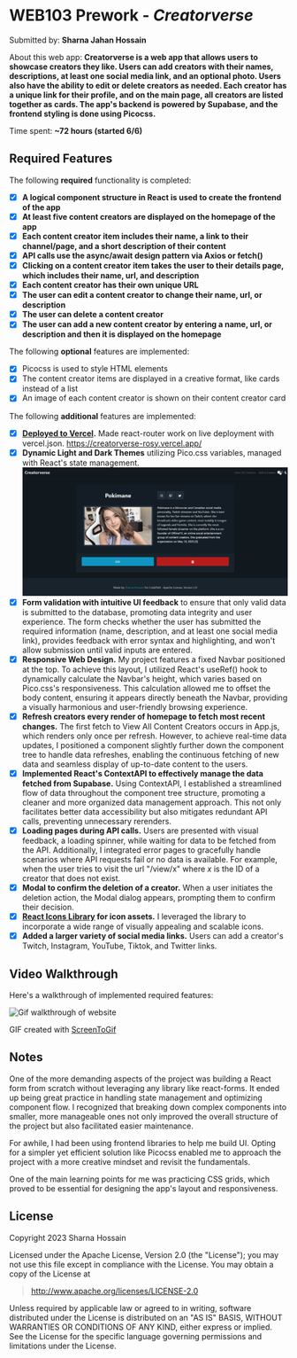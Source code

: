 # WEB103 Prework - *Creatorverse*

Submitted by: **Sharna Jahan Hossain**

About this web app: **Creatorverse is a web app that allows users to showcase creators they like.  Users can add creators with their names, descriptions, at least one social media link, and an optional photo. Users also have the ability to edit or delete creators as needed. Each creator has a unique link for their profile, and on the main page, all creators are listed together as cards. The app's backend is powered by Supabase, and the frontend styling is done using Picocss.**

Time spent: **~72 hours (started 6/6)**

## Required Features

The following **required** functionality is completed:

<!-- 👉🏿👉🏿👉🏿 Make sure to check off completed functionality below -->
- [x] **A logical component structure in React is used to create the frontend of the app**
- [x] **At least five content creators are displayed on the homepage of the app**
- [x] **Each content creator item includes their name, a link to their channel/page, and a short description of their content**
- [x] **API calls use the async/await design pattern via Axios or fetch()**
- [x] **Clicking on a content creator item takes the user to their details page, which includes their name, url, and description**
- [x] **Each content creator has their own unique URL**
- [x] **The user can edit a content creator to change their name, url, or description**
- [x] **The user can delete a content creator**
- [x] **The user can add a new content creator by entering a name, url, or description and then it is displayed on the homepage**

The following **optional** features are implemented:

- [x] Picocss is used to style HTML elements
- [x] The content creator items are displayed in a creative format, like cards instead of a list
- [x] An image of each content creator is shown on their content creator card

The following **additional** features are implemented:
* [x] **[Deployed to Vercel](https://creatorverse-rosy.vercel.app/).** Made react-router work on live deployment with vercel.json. https://creatorverse-rosy.vercel.app/
* [x] **Dynamic Light and Dark Themes** utilizing Pico.css variables, managed with React's state management.
![Gif of dynamic theme toggle](src/assets/gifs/themes.gif)
* [x] **Form validation with intuitive UI feedback** to ensure that only valid data is submitted to the database, promoting data integrity and user experience. The form checks whether the user has submitted the required information (name, description, and at least one social media link), provides feedback with error syntax and highlighting, and won't allow submission until valid inputs are entered.
* [x] **Responsive Web Design.** My project features a fixed Navbar positioned at the top. To achieve this layout, I utilized React's useRef() hook to dynamically calculate the Navbar's height, which varies based on Pico.css's responsiveness. This calculation allowed me to offset the body content, ensuring it appears directly beneath the Navbar, providing a visually harmonious and user-friendly browsing experience.
* [x] **Refresh creators every render of homepage to fetch most recent changes.** The first fetch to View All Content Creators occurs in App.js, which renders only once per refresh. However, to achieve real-time data updates, I positioned a component slightly further down the component tree to handle data refreshes, enabling the continuous fetching of new data and seamless display of up-to-date content to the users.
* [x] **Implemented React's ContextAPI to effectively manage the data fetched from Supabase.** Using ContextAPI, I established a streamlined flow of data throughout the component tree structure, promoting a cleaner and more organized data management approach. This not only facilitates better data accessibility but also mitigates redundant API calls, preventing unnecessary rerenders.
* [x] **Loading pages during API calls.** Users are presented with visual feedback, a loading spinner, while waiting for data to be fetched from the API. Additionally, I integrated error pages to gracefully handle scenarios where API requests fail or no data is available. For example, when the user tries to visit the url "/view/x" where *x* is the ID of a creator that does not exist.
* [x] **Modal to confirm the deletion of a creator.** When a user initiates the deletion action, the Modal dialog appears, prompting them to confirm their decision. 
* [x] **[React Icons Library](https://react-icons.github.io/react-icons/) for icon assets.** I leveraged the library to incorporate a wide range of visually appealing and scalable icons. 
* [x] **Added a larger variety of social media links.** Users can add a creator's Twitch, Instagram, YouTube, Tiktok, and Twitter links. 

## Video Walkthrough

Here's a walkthrough of implemented required features:

<!-- 👉🏿<img src='http://i.imgur.com/link/to/your/gif/file.gif' title='Video Walkthrough' width='' alt='Video Walkthrough' /> -->
![Gif walkthrough of website](src/assets/gifs/walkthrough.gif)

<!-- Replace this with whatever GIF tool you used! -->
GIF created with [ScreenToGif](https://www.screentogif.com/)
<!-- Recommended tools:
[Kap](https://getkap.co/) for macOS
[ScreenToGif](https://www.screentogif.com/) for Windows
[peek](https://github.com/phw/peek) for Linux. -->

## Notes

One of the more demanding aspects of the project was building a React form from scratch without leveraging any library like react-forms. It ended up being great practice in handling state management and optimizing component flow. I recognized that breaking down complex components into smaller, more manageable ones not only improved the overall structure of the project but also facilitated easier maintenance.

For awhile, I had been using frontend libraries to help me build UI. Opting for a simpler yet efficient solution like Picocss enabled me to approach the project with a more creative mindset and revisit the fundamentals.

One of the main learning points for me was practicing CSS grids, which proved to be essential for designing the app's layout and responsiveness.



## License

Copyright 2023 Sharna Hossain

Licensed under the Apache License, Version 2.0 (the "License"); you may not use this file except in compliance with the License. You may obtain a copy of the License at

> http://www.apache.org/licenses/LICENSE-2.0

Unless required by applicable law or agreed to in writing, software distributed under the License is distributed on an "AS IS" BASIS, WITHOUT WARRANTIES OR CONDITIONS OF ANY KIND, either express or implied. See the License for the specific language governing permissions and limitations under the License.
